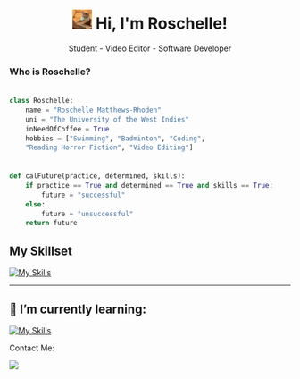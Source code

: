 <h1 align= "center"> <img src="images/typingcat.gif" width="35" /> Hi, I'm Roschelle! </h1>

<p align= "center">Student - Video Editor - Software Developer</p>

### Who is Roschelle?

```python

class Roschelle:
    name = "Roschelle Matthews-Rhoden"
    uni = "The University of the West Indies"
    inNeedOfCoffee = True
    hobbies = ["Swimming", "Badminton", "Coding",
    "Reading Horror Fiction", "Video Editing"]


def calFuture(practice, determined, skills):
    if practice == True and determined == True and skills == True:
        future = "successful"
    else:
        future = "unsuccessful"
    return future

```

## My Skillset

<p> </p>

[![My Skills](https://skills.thijs.gg/icons?i=js,html,css,php,python,java)](https://skills.thijs.gg)

---

## 🌱 I’m currently learning:

[![My Skills](https://skills.thijs.gg/icons?i=nodejs,react)](https://skills.thijs.gg)

<p>Contact Me:</p>
<a href="mailto:roschellematthewsrhoden@gmail.com?subject=%20Roschelle%20Matthews-Rhoden"><img src="https://img.shields.io/badge/gmail-%23D14836.svg?&style=for-the-badge&logo=gmail&logoColor=white" />
